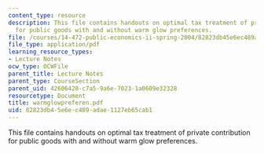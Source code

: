 ```yaml
---
content_type: resource
description: This file contains handouts on optimal tax treatment of private contribution
  for public goods with and without warm glow preferences.
file: /courses/14-472-public-economics-ii-spring-2004/82823db45e6ec489adae1127eb65cab1_warmglowpreferen.pdf
file_type: application/pdf
learning_resource_types:
- Lecture Notes
ocw_type: OCWFile
parent_title: Lecture Notes
parent_type: CourseSection
parent_uid: 42606420-c7a5-9a6e-7023-1a0609e32328
resourcetype: Document
title: warmglowpreferen.pdf
uid: 82823db4-5e6e-c489-adae-1127eb65cab1
---
```

This file contains handouts on optimal tax treatment of private contribution for public goods with and without warm glow preferences.

